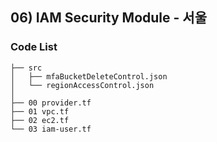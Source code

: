 ## 06) IAM Security Module - 서울
### Code List
```shell
├── src
│   ├── mfaBucketDeleteControl.json
│   └── regionAccessControl.json
│
├── 00 provider.tf
├── 01 vpc.tf
├── 02 ec2.tf
└── 03 iam-user.tf
```